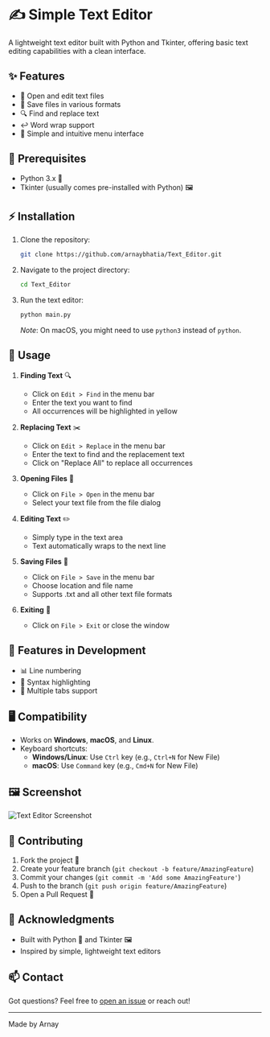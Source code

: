 # ✍️ Simple Text Editor

A lightweight text editor built with Python and Tkinter, offering basic text editing capabilities with a clean interface.

## ✨ Features

- 📂 Open and edit text files
- 💾 Save files in various formats
- 🔍 Find and replace text
- ↩️ Word wrap support
- 🎯 Simple and intuitive menu interface

## 🚀 Prerequisites

- Python 3.x 🐍
- Tkinter (usually comes pre-installed with Python) 🖼️

## ⚡ Installation

1. Clone the repository:
    ```bash
    git clone https://github.com/arnaybhatia/Text_Editor.git
    ```
2. Navigate to the project directory:
    ```bash
    cd Text_Editor
    ```
3. Run the text editor:
    ```bash
    python main.py
    ```
    *Note*: On macOS, you might need to use `python3` instead of `python`.

## 📖 Usage

1. **Finding Text** 🔍
   - Click on `Edit > Find` in the menu bar
   - Enter the text you want to find
   - All occurrences will be highlighted in yellow

2. **Replacing Text** ✂️
   - Click on `Edit > Replace` in the menu bar
   - Enter the text to find and the replacement text
   - Click on "Replace All" to replace all occurrences

3. **Opening Files** 📂
   - Click on `File > Open` in the menu bar
   - Select your text file from the file dialog

4. **Editing Text** ✏️
   - Simply type in the text area
   - Text automatically wraps to the next line

5. **Saving Files** 💾
   - Click on `File > Save` in the menu bar
   - Choose location and file name
   - Supports .txt and all other text file formats

6. **Exiting** 🚪
   - Click on `File > Exit` or close the window

## 🔄 Features in Development

- 📊 Line numbering
- 🎨 Syntax highlighting
- 📑 Multiple tabs support

## 🖥️ Compatibility

- Works on **Windows**, **macOS**, and **Linux**.
- Keyboard shortcuts:
    - **Windows/Linux**: Use `Ctrl` key (e.g., `Ctrl+N` for New File)
    - **macOS**: Use `Command` key (e.g., `Cmd+N` for New File)

## 🖼️ Screenshot

![Text Editor Screenshot](screenshot.png)

## 🤝 Contributing

1. Fork the project 🍴
2. Create your feature branch (`git checkout -b feature/AmazingFeature`)
3. Commit your changes (`git commit -m 'Add some AmazingFeature'`)
4. Push to the branch (`git push origin feature/AmazingFeature`)
5. Open a Pull Request 🎯

## 🙏 Acknowledgments

- Built with Python 🐍 and Tkinter 🖼️
- Inspired by simple, lightweight text editors

## 📫 Contact

Got questions? Feel free to [open an issue](https://github.com/arnaybhatia/Text_Editor/issues) or reach out! 

---
Made by Arnay
